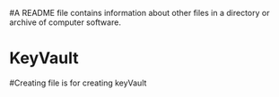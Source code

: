 #A README file contains information about other files in a directory or archive of computer software.

# KeyVault
#Creating file is for creating keyVault


